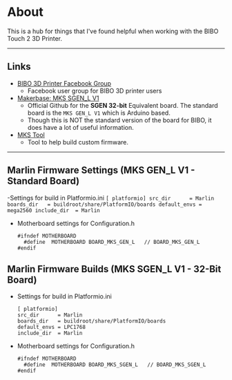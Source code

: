 # About
This is a hub for things that I've found helpful when working with the BIBO Touch 2 3D Printer.

-------------------------------------------------
## Links
  - [BIBO 3D Printer Facebook Group](https://www.facebook.com/groups/192868111095711)
    - Facebook user group for BIBO 3D printer users
  - [Makerbase: MKS SGEN_L V1](https://github.com/makerbase-mks/SGEN_L)
    - Official Github for the __SGEN 32-bit__ Equivalent board.  The standard board is the `MKS GEN_L V1` which is Arduino based.
    - Though this is NOT the standard version of the board for BIBO, it does have a lot of useful information.
  - [MKS Tool](https://baizhongyun.cn/home/mkstoolview)
    - Tool to help build custom firmware.
    
-------------------------------------------------

## Marlin Firmware Settings (MKS GEN_L V1 - Standard Board)
  -Settings for build in Platformio.ini
    ```
    [ platformio]
    src_dir      = Marlin
    boards_dir   = buildroot/share/PlatformIO/boards
    default_envs = mega2560
    include_dir  = Marlin
    ```
  - Motherboard settings for Configuration.h
    ```
    #ifndef MOTHERBOARD
      #define  MOTHERBOARD BOARD_MKS_GEN_L   // BOARD_MKS_GEN_L 
    #endif
    ```

## Marlin Firmware Builds (MKS SGEN_L V1 - 32-Bit Board)
  - Settings for build in Platformio.ini
    ```
    [ platformio]
    src_dir      = Marlin
    boards_dir   = buildroot/share/PlatformIO/boards
    default_envs = LPC1768
    include_dir  = Marlin
    ```
  - Motherboard settings for Configuration.h
    ```
    #ifndef MOTHERBOARD
      #define  MOTHERBOARD BOARD_MKS_SGEN_L   // BOARD_MKS_SGEN_L
    #endif
    ```